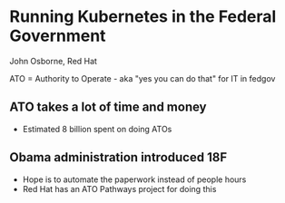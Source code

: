 # Running Kubernetes in the Federal Government
John Osborne, Red Hat

ATO = Authority to Operate - aka "yes you can do that" for IT in fedgov

## ATO takes a lot of time and money
- Estimated 8 billion spent on doing ATOs

## Obama administration introduced 18F 
- Hope is to automate the paperwork instead of people hours
- Red Hat has an ATO Pathways project for doing this
